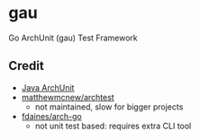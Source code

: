 # gau

Go ArchUnit (gau) Test Framework

## Credit

* [Java ArchUnit](https://www.archunit.org/)
* [matthewmcnew/archtest](https://github.com/matthewmcnew/archtest)
  * not maintained, slow for bigger projects
* [fdaines/arch-go](https://github.com/fdaines/arch-go)
  * not unit test based: requires extra CLI tool
